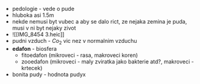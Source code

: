 - pedologie - vede o pude
- hluboka asi 1.5m
- nekde nemusi byt vubec a aby se dalo rict, ze nejaka zemina je puda, musi v ni byt nejaky zivot
- ![[IMG_8454 3.heic]] 
- pudni vzduch - $Co_{2}$ vic nez v normalnim vzduchu
- **edafon** - biosfera
	- fitoedafon (mikroveci - rasa, makroveci koren)
	- zooedafon (mikroveci - maly zviratka jako bakterie atd?, makroveci - krtecek)
- bonita pudy - hodnota pudyx